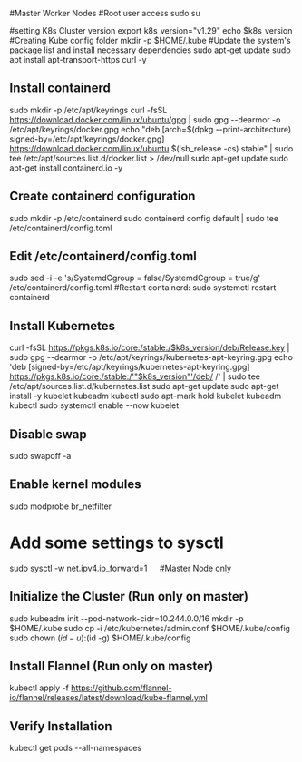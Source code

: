 #Master  Worker Nodes
#Root user access
sudo su

#setting K8s Cluster version
export k8s_version="v1.29"
echo $k8s_version 
#Creating Kube config folder
mkdir -p $HOME/.kube
#Update the system's package list and install necessary dependencies 
sudo apt-get update
sudo apt install apt-transport-https curl -y

## Install containerd
sudo mkdir -p /etc/apt/keyrings
curl -fsSL https://download.docker.com/linux/ubuntu/gpg | sudo gpg --dearmor -o /etc/apt/keyrings/docker.gpg
echo "deb [arch=$(dpkg --print-architecture) signed-by=/etc/apt/keyrings/docker.gpg] https://download.docker.com/linux/ubuntu $(lsb_release -cs) stable" | sudo tee /etc/apt/sources.list.d/docker.list > /dev/null
sudo apt-get update
sudo apt-get install containerd.io -y
## Create containerd configuration
sudo mkdir -p /etc/containerd
sudo containerd config default | sudo tee /etc/containerd/config.toml
## Edit /etc/containerd/config.toml
sudo sed -i -e 's/SystemdCgroup = false/SystemdCgroup = true/g' /etc/containerd/config.toml
#Restart containerd:
sudo systemctl restart containerd
## Install Kubernetes
curl -fsSL https://pkgs.k8s.io/core:/stable:/$k8s_version/deb/Release.key | sudo gpg --dearmor -o /etc/apt/keyrings/kubernetes-apt-keyring.gpg
echo 'deb [signed-by=/etc/apt/keyrings/kubernetes-apt-keyring.gpg] https://pkgs.k8s.io/core:/stable:/'"$k8s_version"'/deb/ /' | sudo tee /etc/apt/sources.list.d/kubernetes.list
sudo apt-get update
sudo apt-get install -y kubelet kubeadm kubectl
sudo apt-mark hold kubelet kubeadm kubectl
sudo systemctl enable --now kubelet
## Disable swap
sudo swapoff -a
## Enable kernel modules
sudo modprobe br_netfilter
# Add some settings to sysctl
sudo sysctl -w net.ipv4.ip_forward=1
 
#Master Node only

## Initialize the Cluster (Run only on master)

sudo kubeadm init --pod-network-cidr=10.244.0.0/16
mkdir -p $HOME/.kube
 sudo cp -i /etc/kubernetes/admin.conf $HOME/.kube/config
 sudo chown $(id -u):$(id -g) $HOME/.kube/config


## Install Flannel (Run only on master)

kubectl apply -f https://github.com/flannel-io/flannel/releases/latest/download/kube-flannel.yml

## Verify Installation

kubectl get pods --all-namespaces
